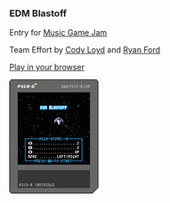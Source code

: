 ### EDM Blastoff

Entry for [Music Game Jam](https://itch.io/jam/musicgamejam)

Team Effort by [Cody Loyd](http://codyloyd.com) and [Ryan Ford](https://github.com/ryanford-dev)

[Play in your browser](https://ryanford-dev.github.io/EDM-Blastoff)

![EDM Blastoff Card](./edmblastoff.p8.png)
